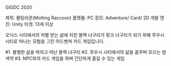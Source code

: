GIGDC 2020

제목: 몰팅라쿤(Molting Raccoon)
플랫폼: PC
장르: Adventure/ Card/ 2D
개발 엔진: Unity
타겟: 13세 이상

오닉스 시티에서의 차별 받는 삶에 지친 블랙 너구리가 
핑크 너구리가 되기 위해 루우시 시티로 떠나는 모험을 그린
어드벤쳐 카드 게임입니다.

#1. 불행한 삶을 박차고 떠난 블랙 너구리
#2. 루우시 시티에서의 삶을 꿈꾸며 모으는 염색약
#3. NPC와의 카드 게임을 하며 간단하게 즐길 수 있는 게임
